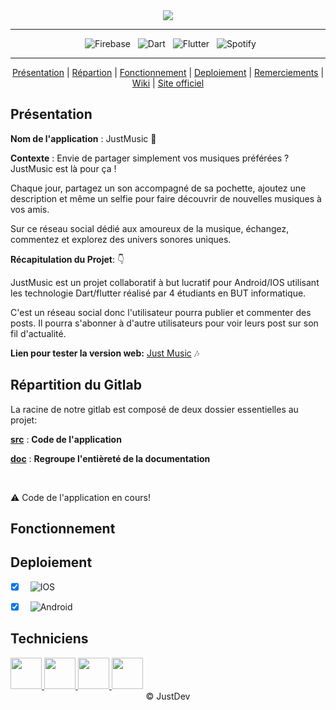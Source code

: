 <div align = center>

  <img src="https://codefirst.iut.uca.fr/git/justDEV/justMusic/raw/branch/master/Documentation/Images/Banner-JustMusic.png" />
    
---

&nbsp; ![Firebase](https://img.shields.io/badge/Firebase-FFCA28.svg?style=for-the-badge&logo=Firebase&logoColor=black)
&nbsp; ![Dart](https://img.shields.io/badge/Dart-000?style=for-the-badge&logo=dart&logoColor=blue&color=white)
&nbsp; ![Flutter](https://img.shields.io/badge/Flutter-000?style=for-the-badge&logo=flutter&logoColor=blue&color=white)
&nbsp; ![Spotify](https://img.shields.io/badge/Spotify-1DB954.svg?style=for-the-badge&logo=Spotify&logoColor=white)

---

[Présentation](#présentation) | [Répartion](#répartition-du-gitlab) | [Fonctionnement](#fonctionnement) | [Deploiement](#deploiement) | [Remerciements](#remerciements) | [Wiki](https://codefirst.iut.uca.fr/git/justDEV/justMusic/wiki) | [Site officiel](https://justmusicapp.com)


</div>

## Présentation

**Nom de l'application** : JustMusic :musical_note:

**Contexte** : Envie de partager simplement vos musiques préférées ? JustMusic est là pour ça !

Chaque jour, partagez un son accompagné de sa pochette, ajoutez une description et même un selfie pour faire découvrir de nouvelles musiques à vos amis.

Sur ce réseau social dédié aux amoureux de la musique, échangez, commentez et explorez des univers sonores uniques.

**Récapitulation du Projet**: 👇

JustMusic est un projet collaboratif à but lucratif pour Android/IOS utilisant les technologie  Dart/flutter réalisé par 4 étudiants en BUT informatique.


C'est un réseau social donc l'utilisateur pourra publier et commenter des posts. Il pourra s'abonner à d'autre utilisateurs pour voir leurs post sur son fil d'actualité.

**Lien pour tester la version web:** [Just Music](https://justmusic-435d5.web.app) 🎶

## Répartition du Gitlab

La racine de notre gitlab est composé de deux dossier essentielles au projet:

[**src**](src) : **Code de l'application**

[**doc**](doc) : **Regroupe l'entièreté  de la documentation**

</br>

:warning: Code de l'application en cours!

## Fonctionnement

## Deploiement

- [x] &nbsp; ![IOS](https://img.shields.io/badge/IOS-000?style=for-the-badge&logo=apple&logoColor=black&color=white)
- [x] &nbsp; ![Android](https://img.shields.io/badge/Android-000?style=for-the-badge&logo=android&logoColor=white&color=green)


## Techniciens

<a href = "https://codefirst.iut.uca.fr/git/lucas.delanier">
<img src ="https://codefirst.iut.uca.fr/git/avatars/6a3835d734392fccff3949f7c82a63b9?size=870" height="50px">
</a>
<a href = "https://codefirst.iut.uca.fr/git/emre.kartal">
<img src ="https://codefirst.iut.uca.fr/git/avatars/1ff65c9c5ab0e8c8883fb48adbcf972f?size=870" height="50px">
</a>
<a href = "https://codefirst.iut.uca.fr/git/david.d_almeida">
<img src ="https://codefirst.iut.uca.fr/git/avatars/0f8eaaad1e26d3de644ca522eccaea7c?size=870" height="50px">
</a>
<a href = "https://codefirst.iut.uca.fr/git/rayhan.hassou">
<img src ="https://codefirst.iut.uca.fr/git/avatars/84062b2bb326d9e9154a9859b375e599?size=870" height="50px">
</a>

<div align = center>
© JustDev
</div>